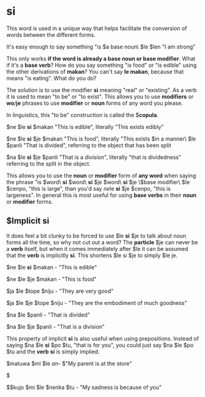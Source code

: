 # si

This word is used in a unique way that helps facilitate the conversion of words between the different forms.

It's easy enough to say something "is \$a base noun\ $le $len "I am strong"

This only works **if the word is already a base noun or base modifier**. What if it's a **base verb**? How do you say something "is food" or "is edible" using the other derivations of **makan**? You can't say **le makan**, because that means "is eating". What do you do?

The solution is to use the modifier **si** meaning "real" or "existing". As a verb it is used to mean "to be" or "to exist". This allows you to use **modifiers** or **wo**/**je** phrases to use **modifier** or **noun** forms of any word you please.

In linguistics, this "to be" construction is called the $**copula**.

$ne $le **si** $makan "This is edible", literally "This exists edibly"

$ne $le **si** $je $makan "This is food", literally "This exists \$in a manner\ $le $panli "That is divided", referring to the object that has been split

$na $le **si** $je $panli "That is a division", literally "that is dividedness" referring to the split in the object.

This allows you to use the **noun** or **modifier** form of **any word** when saying the phrase "is \$word\ **si** \$word\ **si** $je \$word\ **si** $je \$base modifier\ $le $cenpo, "this is large", than you'd say $ne $le **si** $je $cenpo, "this is largeness". In general this is most useful for using **base verbs** in their **noun** or **modifier** forms.

$Implicit si
-----------------------------------------------------------------

It does feel a bit clunky to be forced to use $le **si** $je to talk about noun forms all the time, so why not cut out a word? The **particle** $je can never be a **verb** itself, but when it comes immediately after $le it can be assumed that the **verb** is implicitly **si**. This shortens $le si $je to simply $le je.

$ne $le **si** $makan - "This is edible"

$ne $le $je $makan - "This is food"

$ja $le $tope $niju - "They are very good"

$ja $le $je $tope $niju - "They are the embodiment of much goodness"

$na $le $panli - "That is divided"

$na $le $je $panli - "That is a division"

This property of implicit **si** is also useful when using prepositions. Instead of saying $na $le **si** $po $tu, "that is for you", you could just say $na $le $po $tu and the **verb** **si** is simply implied.

$matuwa $mi $le $an  $- $"My parent is at the store"

$

$$kujo $mi $le $nenka $tu - "My sadness is because of you"
